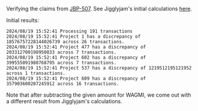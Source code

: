 Verifying the claims from [JBP-507](https://nance.app/s/juicebox/507). See Jigglyjam's initial calculations [here](https://github.com/jigglyjams/juicebox-fee-discrepancy).

Initial results:

```
2024/08/19 15:52:41 Processing 191 transactions
2024/08/19 15:52:41 Project 1 has a discrepancy of 18576757228144026739 across 26 transactions.
2024/08/19 15:52:41 Project 477 has a discrepancy of 203312700198950833 across 7 transactions.
2024/08/19 15:52:41 Project 602 has a discrepancy of 399555091980768795 across 7 transactions.
2024/08/19 15:52:41 Project 537 has a discrepancy of 1219512195121952 across 1 transactions.
2024/08/19 15:52:41 Project 609 has a discrepancy of 357903600207245912 across 16 transactions.
```

Note that after subtracting the given amount for WAGMI, we come out with a different result from Jigglyjam's calculations.